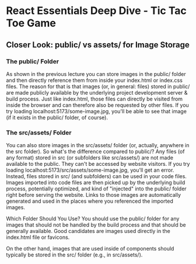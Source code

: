 # React Essentials Deep Dive - Tic Tac Toe Game

## Closer Look: public/ vs assets/ for Image Storage

### The public/ Folder

As shown in the previous lecture you can store images in the public/ folder and then directly reference them from inside your index.html or index.css files.
The reason for that is that images (or, in general: files) stored in public/ are made publicly available by the underlying project development server & build process. 
Just like index.html, those files can directly be visited from inside the browser and can therefore also be requested by other files.
If you try loading localhost:5173/some-image.jpg, you'll be able to see that image (if it exists in the public/ folder, of course).

### The src/assets/ Folder
You can also store images in the src/assets/ folder (or, actually, anywhere in the src folder).
So what's the difference compared to public/?
Any files (of any format) stored in src (or subfolders like src/assets/) are not made available to the public.
They can't be accessed by website visitors. If you try loading localhost:5173/src/assets/some-image.jpg, you'll get an error.
Instead, files stored in src/ (and subfolders) can be used in your code files.
Images imported into code files are then picked up by the underlying build process, potentially optimized, and kind of "injected" into the public/ folder right before serving the website.
Links to those images are automatically generated and used in the places where you referenced the imported images.

Which Folder Should You Use?
You should use the public/ folder for any images that should not be handled by the build process and that should be generally available.
Good candidates are images used directly in the index.html file or favicons.

On the other hand, images that are used inside of components should typically be stored in the src/ folder (e.g., in src/assets/).
